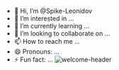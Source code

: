 - 👋 Hi, I’m @Spike-Leonidov
- 👀 I’m interested in ...
- 🌱 I’m currently learning ...
- 💞️ I’m looking to collaborate on ...
- 📫 How to reach me ...
- 😄 Pronouns: ...
- ⚡ Fun fact: ...
![welcome-header](https://github.com/Spike-Leonidov/Spike-Leonidov/assets/155639797/0d43b580-86e7-41fb-a8db-0578ac6520fc)

<!---
Spike-Leonidov/Spike-Leonidov is a ✨ special ✨ repository because its `README.md` (this file) appears on your GitHub profile.
You can click the Preview link to take a look at your changes.
--->
